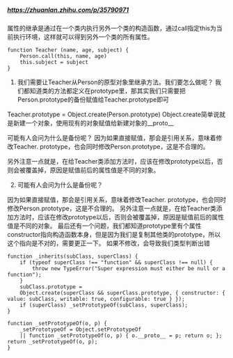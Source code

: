 ##### https://zhuanlan.zhihu.com/p/35790971
属性的继承是通过在一个类内执行另外一个类的构造函数，通过call指定this为当前执行环境，这样就可以得到另外一个类的所有属性。

```
function Teacher (name, age, subject) {
    Person.call(this, name, age)
    this.subject = subject
}

```

1. 我们需要让Teacher从Person的原型对象里继承方法。我们要怎么做呢？
我们都知道类的方法都定义在prototype里，那其实我们只需要把Person.prototype的备份赋值给Teacher.prototype即可

Teacher.prototype = Object.create(Person.prototype)
Object.create简单说就是新建一个对象，使用现有的对象赋值给新建对象的__proto__

可能有人会问为什么是备份呢？
因为如果直接赋值，那会是引用关系，意味着修改Teacher. prototype，也会同时修改Person.prototype，这是不合理的。

另外注意一点就是，在给Teacher类添加方法时，应该在修改prototype以后，否则会被覆盖掉，原因是赋值前后的属性值是不同的对象。


2. 可能有人会问为什么是备份呢？

因为如果直接赋值，那会是引用关系，意味着修改Teacher. prototype，也会同时修改Person.prototype，这是不合理的。
另外注意一点就是，在给Teacher类添加方法时，应该在修改prototype以后，否则会被覆盖掉，原因是赋值前后的属性值是不同的对象。
最后还有一个问题，我们都知道prototype里有个属性constructor指向构造函数本身，但是因为我们是复制其他类的prototype，所以这个指向是不对的，需要更正一下。
如果不修改，会导致我们类型判断出错


```
function _inherits(subClass, superClass) { 
    if (typeof superClass !== "function" && superClass !== null) { 
        throw new TypeError("Super expression must either be null or a function"); 
    } 
    subClass.prototype = 
    Object.create(superClass && superClass.prototype, { constructor: { value: subClass, writable: true, configurable: true } }); 
    if (superClass) _setPrototypeOf(subClass, superClass); 
}

function _setPrototypeOf(o, p) { 
    _setPrototypeOf = Object.setPrototypeOf 
    || function _setPrototypeOf(o, p) { o.__proto__ = p; return o; }; return _setPrototypeOf(o, p); 
}